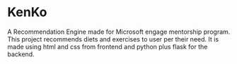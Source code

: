 # KenKo
A Recommendation Engine made for Microsoft engage mentorship program. This project recommends diets and exercises to user per their need. It is made using html and css from frontend and python plus flask for the backend.
